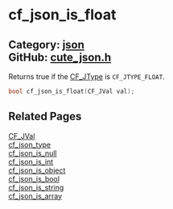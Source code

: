 [](../header.md ':include')

# cf_json_is_float

Category: [json](/api_reference?id=json)  
GitHub: [cute_json.h](https://github.com/RandyGaul/cute_framework/blob/master/include/cute_json.h)  
---

Returns true if the [CF_JType](/json/cf_jtype.md) is `CF_JTYPE_FLOAT`.

```cpp
bool cf_json_is_float(CF_JVal val);
```

## Related Pages

[CF_JVal](/json/cf_jval.md)  
[cf_json_type](/json/cf_json_type.md)  
[cf_json_is_null](/json/cf_json_is_null.md)  
[cf_json_is_int](/json/cf_json_is_int.md)  
[cf_json_is_object](/json/cf_json_is_object.md)  
[cf_json_is_bool](/json/cf_json_is_bool.md)  
[cf_json_is_string](/json/cf_json_is_string.md)  
[cf_json_is_array](/json/cf_json_is_array.md)  

